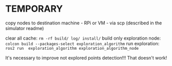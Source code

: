# TEMPORARY

copy nodes to destination machine - RPi or VM - via scp (described in the simulator readme)

clear all cache: `rm -rf build/ log/ install/`
build only exploration node: `colcon build --packages-select exploration_algorithm`
run exploration: `ros2 run  exploration_algorithm exploration_algorithm_node`

It's necessary to improve not explored points detection!!!
That doesn't work!
